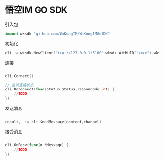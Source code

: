 # 悟空IM GO SDK

引入包

```go
import wksdk "github.com/WuKongIM/WuKongIMGoSDK"
```

初始化

```go
cli := wksdk.NewClient("tcp://127.0.0.1:5100",wksdk.WithUID("xxxx"),wksdk.WithToken("xxxxx"),wksdk.WithReconnect(true))
```

连接

```go

cli.Connect()

// 监听连接状态
cli.OnConnect(func(status Status,reasonCode int) {
    //TODO
})

```

发送消息

```go

result,_ := cli.SendMessage(content,channel)

```

接受消息

```go

cli.OnRecv(func(m *Message) {
    //TODO
})


```